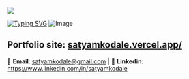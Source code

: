 <img src="![Image](https://github.com/user-attachments/assets/56aa84b2-9e9a-4e17-95f3-1b04c377e61b)"/>

[![Typing SVG](https://readme-typing-svg.demolab.com?font=Fira+Code&pause=1000&width=435&lines=Hi+myself,;SATYAM+KODALE;Software+developer+;Java+Go+Javascript+Python;SpringBoot+Microservices+React.js;Passionate+about+open+source)](https://git.io/typing-svg)
![Image](https://github.com/user-attachments/assets/56aa84b2-9e9a-4e17-95f3-1b04c377e61b)

## Portfolio site: [satyamkodale.vercel.app/](https://satyamkodale.vercel.app/)

📧 **Email**: [satyamkodale@gmail.com](mailto:satyamkodale@gmail.com) |
👔 **Linkedin**: https://www.linkedin.com/in/satyamkodale


